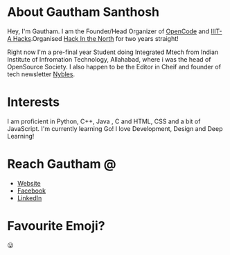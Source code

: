 # About Gautham Santhosh
Hey, I'm Gautham. I am the Founder/Head Organizer of [OpenCode](https://fossiiita.github.io/opencode2017/) and [IIIT-A Hacks](https://iiitahacks.github.io/).Organised [Hack In the North](https://www.hackinthenorth.com/) for two years straight! 

Right now I'm a pre-final year Student doing Integrated Mtech from Indian Institute of Infromation Technology, Allahabad, where i was the head of OpenSource Society. I also happen to be the Editor in Cheif and founder of tech newsletter [Nybles](https://github.com/nybles). 

# Interests
I am proficient in Python, C++, Java , C and HTML, CSS and a bit of JavaScript. I'm currently learning Go!
I love Development, Design and Deep Learning!


# Reach Gautham @
- [Website](http://gauthamsanthosh.tech/)
- [Facebook](https://www.facebook.com/gauthamzz)
- [LinkedIn](https://linkedin.com/in/gautham-santhosh-298291a7/)

# Favourite Emoji?
:stuck_out_tongue:
